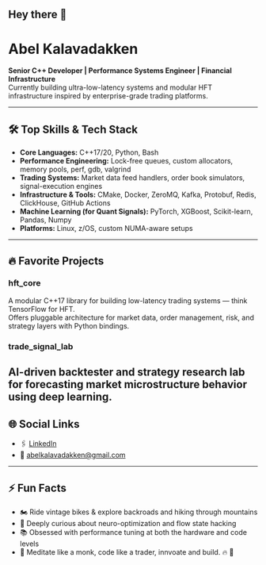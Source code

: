 ## Hey there 👋

# Abel Kalavadakken

**Senior C++ Developer | Performance Systems Engineer | Financial Infrastructure**  
Currently building ultra-low-latency systems and modular HFT infrastructure inspired by enterprise-grade trading platforms.

---

## 🛠️ Top Skills & Tech Stack

- **Core Languages:** C++17/20, Python, Bash
- **Performance Engineering:** Lock-free queues, custom allocators, memory pools, perf, gdb, valgrind
- **Trading Systems:** Market data feed handlers, order book simulators, signal-execution engines
- **Infrastructure & Tools:** CMake, Docker, ZeroMQ, Kafka, Protobuf, Redis, ClickHouse, GitHub Actions
- **Machine Learning (for Quant Signals):** PyTorch, XGBoost, Scikit-learn, Pandas, Numpy
- **Platforms:** Linux, z/OS, custom NUMA-aware setups

---

## 🔥 Favorite Projects

### hft_core
A modular C++17 library for building low-latency trading systems — think TensorFlow for HFT.  
Offers pluggable architecture for market data, order management, risk, and strategy layers with Python bindings.

### trade_signal_lab
AI-driven backtester and strategy research lab for forecasting market microstructure behavior using deep learning.
---

## 🌐 Social Links

- 🖇️ [LinkedIn](https://www.linkedin.com/in/abel-kalavadakken-b37b495b/)
- 📧 abelkalavadakken@gmail.com

---

## ⚡ Fun Facts

- 🏍️ Ride vintage bikes & explore backroads and hiking through mountains
- 🧠 Deeply curious about neuro-optimization and flow state hacking
- 📚 Obsessed with performance tuning at both the hardware and code levels
- 🧘 Meditate like a monk, code like a trader, innvoate and build. 🔥 🚀
